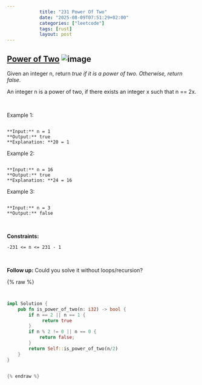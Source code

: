 ```yaml
---
            title: "231 Power Of Two"
            date: "2025-08-09T07:51:29+02:00"
            categories: ["leetcode"]
            tags: [rust]
            layout: post
---
```

            
## [Power of Two](https://leetcode.com/problems/power-of-two) ![image](https://img.shields.io/badge/Difficulty-Easy-brightgreen)

Given an integer n, return *true if it is a power of two. Otherwise, return false*.

An integer n is a power of two, if there exists an integer x such that n == 2x.

 

Example 1:

```

**Input:** n = 1
**Output:** true
**Explanation: **20 = 1

```

Example 2:

```

**Input:** n = 16
**Output:** true
**Explanation: **24 = 16

```

Example 3:

```

**Input:** n = 3
**Output:** false

```

 

**Constraints:**

	-231 <= n <= 231 - 1

 

**Follow up:** Could you solve it without loops/recursion?

{% raw %}


```rust


impl Solution {
    pub fn is_power_of_two(n: i32) -> bool {
        if n == 2 || n == 1 {
             return true
        }
        if n % 2 != 0 || n == 0 {
            return false;
        }
        return Self::is_power_of_two(n/2)
    }
}


{% endraw %}
```
